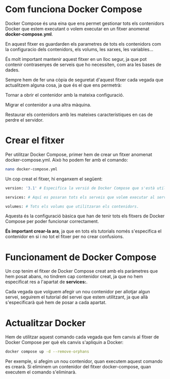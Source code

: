 # Com funciona Docker Compose

Docker Compose és una eina que ens permet gestionar tots els contenidors Docker que estem executant o volem executar en un fitxer anomenat **docker-compose.yml**.

En aquest fitxer es guardarden els parametres de tots els contenidors com la configuracio dels contenidors, els volums, les xarxes, les variables...

És molt important mantenir aquest fitxer en un lloc segur, ja que pot contenir contrasenyes de serveis que ho necessiten, com ara les bases de dades.

Sempre hem de fer una còpia de seguretat d'aquest fitxer cada vegada que actualitzem alguna cosa, ja que és el que ens permetrà:

Tornar a obrir el contenidor amb la mateixa configuració.

Migrar el contenidor a una altra màquina.

Restaurar els contenidors amb les mateixes característiques en cas de perdre el servidor.

# Crear el fitxer

Per utilitzar Docker Compose, primer hem de crear un fitxer anomenat docker-compose.yml. Això ho podem fer amb el comando:

```bash
nano docker-compose.yml
```

Un cop creat el fitxer, hi enganxem el següent:

```bash
version: '3.1' # Especifica la versió de Docker Compose que s'està utilitzant.

services: # Aquí es posaran tots els serveis que volem executar al servidor.

volumes: # Tots els volums que utilitzaran els contenidors.
```

Aquesta és la configuració bàsica que han de tenir tots els fitxers de Docker Compose per poder funcionar correctament.

**És important crear-la ara**, ja que en tots els tutorials només s'especifica el contenidor en si i no tot el fitxer per no crear confusions.

# Funcionament de Docker Compose

Un cop tenim el fitxer de Docker Compose creat amb els paràmetres que hem posat abans, no tindrem cap contenidor creat, ja que no hem especificat res a l'apartat de **services:**.

Cada vegada que volguem afegir un nou contenidor per allotjar algun servei, seguirem el tutorial del servei que estem utilitzant, ja que allà s'especificarà què hem de posar a cada apartat.

# Actualitzar Docker

Hem de utilitzar aquest comando cada vegada que fem canvis al fitxer de Docker Compose per què els canvis s'apliquin a Docker:

```bash
docker compose up -d --remove-orphans
```

Per exemple, si afegim un nou contenidor, quan executem aquest comando es crearà. Si eliminem un contenidor del fitxer docker-compose, quan executem el comando s'eliminarà.
